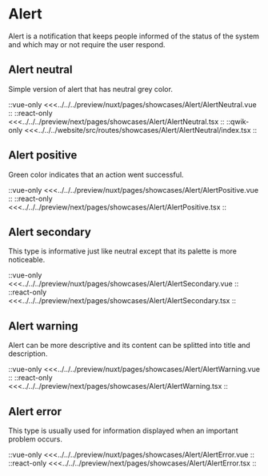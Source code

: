 # Alert

Alert is a notification that keeps people informed of the status of the system and which may or not require the user respond.

## Alert neutral

Simple version of alert that has neutral grey color.

<Showcase showcase-name="Alert/AlertNeutral" >

::vue-only
<<<../../../preview/nuxt/pages/showcases/Alert/AlertNeutral.vue
::
::react-only
<<<../../../preview/next/pages/showcases/Alert/AlertNeutral.tsx
::
::qwik-only
<<<../../../website/src/routes/showcases/Alert/AlertNeutral/index.tsx
::

</Showcase>

## Alert positive

Green color indicates that an action went successful.

<Showcase showcase-name="Alert/AlertPositive" >
::vue-only
<<<../../../preview/nuxt/pages/showcases/Alert/AlertPositive.vue
::
::react-only
<<<../../../preview/next/pages/showcases/Alert/AlertPositive.tsx
::
</Showcase>

## Alert secondary

This type is informative just like neutral except that its palette is more noticeable.

<Showcase showcase-name="Alert/AlertSecondary" >
::vue-only
<<<../../../preview/nuxt/pages/showcases/Alert/AlertSecondary.vue
::
::react-only
<<<../../../preview/next/pages/showcases/Alert/AlertSecondary.tsx
::
</Showcase>

## Alert warning

Alert can be more descriptive and its content can be splitted into title and description.

<Showcase showcase-name="Alert/AlertWarning" >

::vue-only
<<<../../../preview/nuxt/pages/showcases/Alert/AlertWarning.vue
::
::react-only
<<<../../../preview/next/pages/showcases/Alert/AlertWarning.tsx
::

</Showcase>

## Alert error

This type is usually used for information displayed when an important problem occurs.

<Showcase showcase-name="Alert/AlertError" >

::vue-only
<<<../../../preview/nuxt/pages/showcases/Alert/AlertError.vue
::
::react-only
<<<../../../preview/next/pages/showcases/Alert/AlertError.tsx
::

</Showcase>
